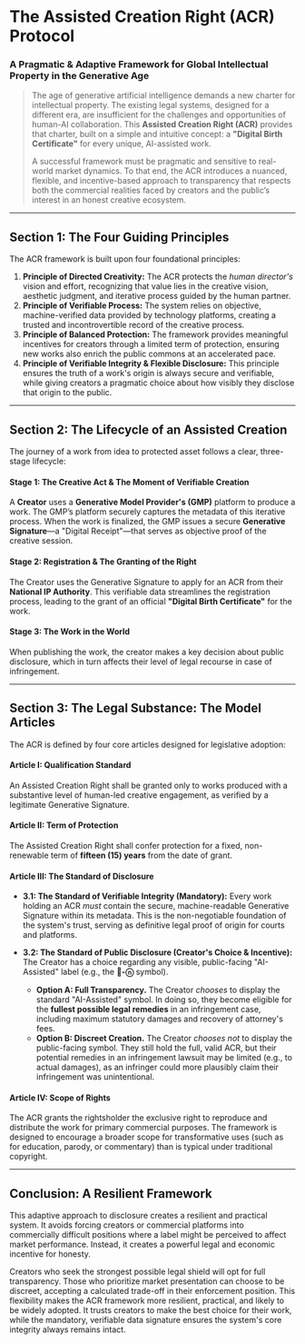 # The Assisted Creation Right (ACR) Protocol
### A Pragmatic & Adaptive Framework for Global Intellectual Property in the Generative Age

> The age of generative artificial intelligence demands a new charter for intellectual property. The existing legal systems, designed for a different era, are insufficient for the challenges and opportunities of human-AI collaboration. This **Assisted Creation Right (ACR)** provides that charter, built on a simple and intuitive concept: a **"Digital Birth Certificate"** for every unique, AI-assisted work.
>
> A successful framework must be pragmatic and sensitive to real-world market dynamics. To that end, the ACR introduces a nuanced, flexible, and incentive-based approach to transparency that respects both the commercial realities faced by creators and the public’s interest in an honest creative ecosystem.

---

## Section 1: The Four Guiding Principles

The ACR framework is built upon four foundational principles:

1.  **Principle of Directed Creativity:** The ACR protects the *human director's* vision and effort, recognizing that value lies in the creative vision, aesthetic judgment, and iterative process guided by the human partner.
2.  **Principle of Verifiable Process:** The system relies on objective, machine-verified data provided by technology platforms, creating a trusted and incontrovertible record of the creative process.
3.  **Principle of Balanced Protection:** The framework provides meaningful incentives for creators through a limited term of protection, ensuring new works also enrich the public commons at an accelerated pace.
4.  **Principle of Verifiable Integrity & Flexible Disclosure:** This principle ensures the truth of a work's origin is always secure and verifiable, while giving creators a pragmatic choice about how visibly they disclose that origin to the public.

---

## Section 2: The Lifecycle of an Assisted Creation

The journey of a work from idea to protected asset follows a clear, three-stage lifecycle:

#### Stage 1: The Creative Act & The Moment of Verifiable Creation
A **Creator** uses a **Generative Model Provider's (GMP)** platform to produce a work. The GMP’s platform securely captures the metadata of this iterative process. When the work is finalized, the GMP issues a secure **Generative Signature**—a "Digital Receipt"—that serves as objective proof of the creative session.

#### Stage 2: Registration & The Granting of the Right
The Creator uses the Generative Signature to apply for an ACR from their **National IP Authority**. This verifiable data streamlines the registration process, leading to the grant of an official **"Digital Birth Certificate"** for the work.

#### Stage 3: The Work in the World
When publishing the work, the creator makes a key decision about public disclosure, which in turn affects their level of legal recourse in case of infringement.

---

## Section 3: The Legal Substance: The Model Articles

The ACR is defined by four core articles designed for legislative adoption:

#### Article I: Qualification Standard
An Assisted Creation Right shall be granted only to works produced with a substantive level of human-led creative engagement, as verified by a legitimate Generative Signature.

#### Article II: Term of Protection
The Assisted Creation Right shall confer protection for a fixed, non-renewable term of **fifteen (15) years** from the date of grant.

#### Article III: The Standard of Disclosure
* **3.1: The Standard of Verifiable Integrity (Mandatory):** Every work holding an ACR *must* contain the secure, machine-readable Generative Signature within its metadata. This is the non-negotiable foundation of the system's trust, serving as definitive legal proof of origin for courts and platforms.

* **3.2: The Standard of Public Disclosure (Creator's Choice & Incentive):** The Creator has a choice regarding any visible, public-facing "AI-Assisted" label (e.g., the **👤-ⓝ** symbol).
    * **Option A: Full Transparency.** The Creator *chooses* to display the standard "AI-Assisted" symbol. In doing so, they become eligible for the **fullest possible legal remedies** in an infringement case, including maximum statutory damages and recovery of attorney's fees.
    * **Option B: Discreet Creation.** The Creator *chooses not* to display the public-facing symbol. They still hold the full, valid ACR, but their potential remedies in an infringement lawsuit may be limited (e.g., to actual damages), as an infringer could more plausibly claim their infringement was unintentional.

#### Article IV: Scope of Rights
The ACR grants the rightsholder the exclusive right to reproduce and distribute the work for primary commercial purposes. The framework is designed to encourage a broader scope for transformative uses (such as for education, parody, or commentary) than is typical under traditional copyright.

---

## Conclusion: A Resilient Framework

This adaptive approach to disclosure creates a resilient and practical system. It avoids forcing creators or commercial platforms into commercially difficult positions where a label might be perceived to affect market performance. Instead, it creates a powerful legal and economic incentive for honesty.

Creators who seek the strongest possible legal shield will opt for full transparency. Those who prioritize market presentation can choose to be discreet, accepting a calculated trade-off in their enforcement position. This flexibility makes the ACR framework more resilient, practical, and likely to be widely adopted. It trusts creators to make the best choice for their work, while the mandatory, verifiable data signature ensures the system's core integrity always remains intact.
